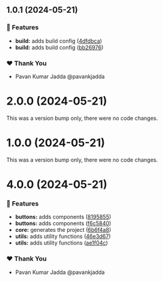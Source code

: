 ## 1.0.1 (2024-05-21)


### 🚀 Features

- **build:** adds build config ([4dfdbca](https://github.com/js-smart/react-kit/commit/4dfdbca))
- **build:** adds build config ([bb26976](https://github.com/js-smart/react-kit/commit/bb26976))

### ❤️  Thank You

- Pavan Kumar Jadda @pavankjadda

# 2.0.0 (2024-05-21)

This was a version bump only, there were no code changes.

# 1.0.0 (2024-05-21)

This was a version bump only, there were no code changes.

# 4.0.0 (2024-05-21)


### 🚀 Features

- **buttons:** adds components ([8195855](https://github.com/js-smart/react-kit/commit/8195855))
- **buttons:** adds components ([f6c5840](https://github.com/js-smart/react-kit/commit/f6c5840))
- **core:** generates the project ([6b6f4a8](https://github.com/js-smart/react-kit/commit/6b6f4a8))
- **utils:** adds utility functions ([46e3d67](https://github.com/js-smart/react-kit/commit/46e3d67))
- **utils:** adds utility functions ([ae1f04c](https://github.com/js-smart/react-kit/commit/ae1f04c))

### ❤️  Thank You

- Pavan Kumar Jadda @pavankjadda